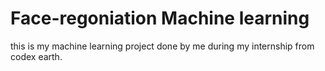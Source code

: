 # Face-regoniation Machine learning
this is my machine learning project done by me during my internship from codex earth.
